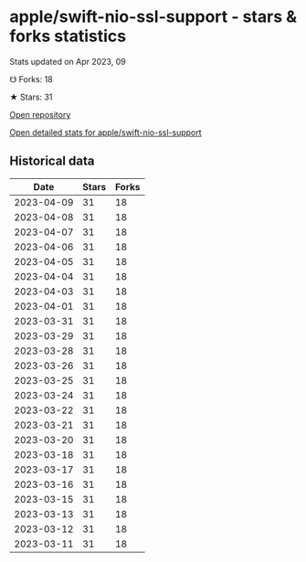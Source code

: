 # apple/swift-nio-ssl-support - stars & forks statistics

Stats updated on Apr 2023, 09

☋ Forks: 18

★ Stars: 31

[Open repository](https://github.com/apple/swift-nio-ssl-support)

[Open detailed stats for apple/swift-nio-ssl-support](https://reviewgithub.com/rep/apple/swift-nio-ssl-support)

## Historical data
| Date | Stars | Forks |
|------|-------|-------|
| 2023-04-09 | 31 | 18 | 
| 2023-04-08 | 31 | 18 | 
| 2023-04-07 | 31 | 18 | 
| 2023-04-06 | 31 | 18 | 
| 2023-04-05 | 31 | 18 | 
| 2023-04-04 | 31 | 18 | 
| 2023-04-03 | 31 | 18 | 
| 2023-04-01 | 31 | 18 | 
| 2023-03-31 | 31 | 18 | 
| 2023-03-29 | 31 | 18 | 
| 2023-03-28 | 31 | 18 | 
| 2023-03-26 | 31 | 18 | 
| 2023-03-25 | 31 | 18 | 
| 2023-03-24 | 31 | 18 | 
| 2023-03-22 | 31 | 18 | 
| 2023-03-21 | 31 | 18 | 
| 2023-03-20 | 31 | 18 | 
| 2023-03-18 | 31 | 18 | 
| 2023-03-17 | 31 | 18 | 
| 2023-03-16 | 31 | 18 | 
| 2023-03-15 | 31 | 18 | 
| 2023-03-13 | 31 | 18 | 
| 2023-03-12 | 31 | 18 | 
| 2023-03-11 | 31 | 18 | 

